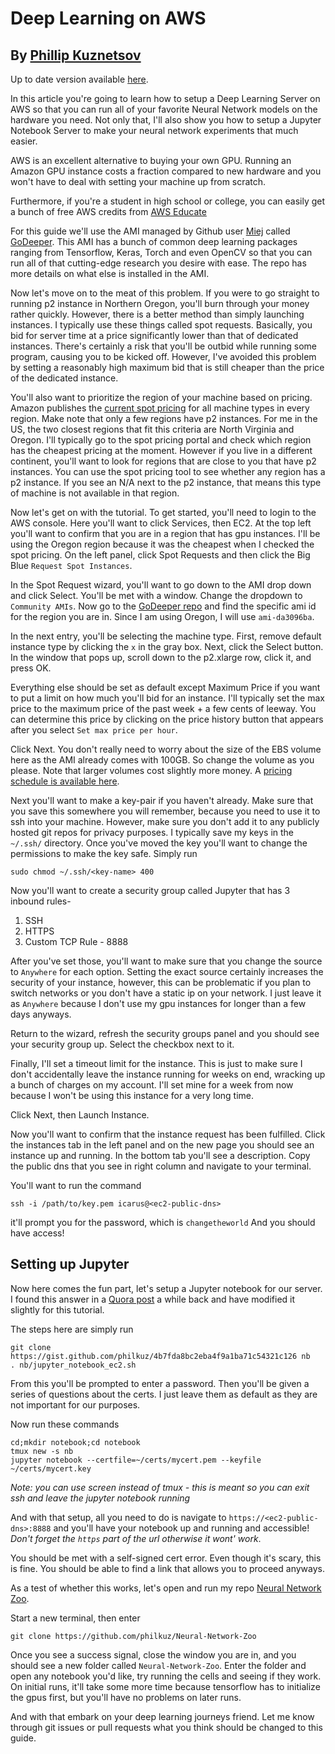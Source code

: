 # Deep Learning on AWS
## By [Phillip Kuznetsov](https://github.com/philkuz/)
Up to date version available [here](https://github.com/philkuz/DeepAWS).


In this article you're going to learn how to setup a Deep Learning Server on AWS so that you can run all of your favorite Neural Network models on the hardware you need. Not only that, I'll also show you how to setup a Jupyter Notebook Server to make your neural network experiments that much easier.

AWS is an excellent alternative to buying your own GPU. Running an Amazon GPU instance costs a fraction compared to new hardware and you won't have to deal with setting your machine up from scratch.

Furthermore, if you're a student in high school or college, you can easily get a bunch of free AWS credits from [AWS Educate](http://www.awseducate.com/)

For this guide we'll use the AMI managed by Github user [Miej](https://github.com/Miej) called [GoDeeper](https://github.com/Miej/GoDeeper). This AMI has a bunch of common deep learning packages ranging from Tensorflow, Keras, Torch and even OpenCV so that you can run all of that cutting-edge research you desire with ease. The repo has more details on what else is installed in the AMI.

Now let's move on to the meat of this problem. If you were to go straight to running p2 instance in Northern Oregon, you'll burn through your money rather quickly. However, there is a better method than simply launching instances. I typically use these things called spot requests. Basically, you bid for server time at a price significantly lower than that of dedicated instances. There's certainly a risk that you'll be outbid while running some program, causing you to be kicked off. However, I've avoided this problem by setting a reasonably high maximum bid that is still cheaper than the price of the dedicated instance.

You'll also want to prioritize the region of your machine based on pricing.
Amazon publishes the [current spot pricing](https://aws.amazon.com/ec2/spot/pricing/) for all machine types in every region. Make note that only a few regions have p2 instances. For me in the US, the two closest regions that fit this criteria are North Virginia and Oregon. I'll typically go to the spot pricing portal and check which region has the cheapest pricing at the moment. However if you live in a different continent, you'll want to look for regions that are close to you that have p2 instances. You can use the spot pricing tool to see whether any region has a p2 instance. If you see an N/A next to the p2 instance, that means this type of machine is not available in that region.

Now let's get on with the tutorial. To get started, you'll need to login to the AWS console. Here you'll want to click Services, then EC2. At the top left you'll want to confirm that you are in a region that has gpu instances. I'll be using the Oregon region because it was the cheapest when I checked the spot pricing. On the left panel, click Spot Requests and then click the Big Blue `Request Spot Instances`.

In the Spot Request wizard, you'll want to go down to the AMI drop down and click Select. You'll be met with a window. Change the dropdown to `Community AMIs`. Now go to the [GoDeeper repo](https://github.com/Miej/GoDeeper) and find the specific ami id for the region you are in. Since I am using Oregon, I will use `ami-da3096ba`.

In the next entry, you'll be selecting the machine type. First, remove default instance type by clicking the `x` in the gray box. Next, click the Select button. In the window that pops up, scroll down to the p2.xlarge row, click it, and press OK.

Everything else should be set as default except Maximum Price if you want to put a limit on how much you'll bid for an instance. I'll typically set the max price to the maximum price of the past week + a few cents of leeway. You can determine this price by clicking on the price history button that appears after you select `Set max price per hour`.

Click Next. You don't really need to worry about the size of the EBS volume here as the AMI already comes with 100GB. So change the volume as you please. Note that larger volumes cost slightly more money. A [pricing schedule is available here](https://aws.amazon.com/ebs/pricing/).

Next you'll want to make a key-pair if you haven't already. Make sure that you save this somewhere you will remember, because you need to use it to ssh into your machine. However, make sure you don't add it to any publicly hosted git repos for privacy purposes. I typically save my keys in the `~/.ssh/` directory. Once you've moved the key you'll want to change the permissions to make the key safe. Simply run
```
sudo chmod ~/.ssh/<key-name> 400
```

Now you'll want to create a security group called Jupyter that has 3 inbound rules-
1. SSH
2. HTTPS
3. Custom TCP Rule - 8888

After you've set those, you'll want to make sure that you change the source to `Anywhere` for each option. Setting the exact source certainly increases the security of your instance, however, this can be problematic if you plan to switch networks or you don't have a static ip on your network. I just leave it as `Anywhere` because I don't use my gpu instances for longer than a few days anyways.

Return to the wizard, refresh the security groups panel and you should see your security group up. Select the checkbox next to it.

Finally, I'll set a timeout limit for the instance. This is just to make sure I don't accidentally leave the instance running for weeks on end, wracking up a bunch of charges on my account. I'll set mine for a week from now because I won't be using this instance for a very long time.

Click Next, then Launch Instance.

Now you'll want to confirm that the instance request has been fulfilled. Click the instances tab in the left panel and on the new page you should see an instance up and running. In the bottom tab you'll see a description. Copy the public dns that you see in right column and navigate to your terminal.

You'll want to run the command
```
ssh -i /path/to/key.pem icarus@<ec2-public-dns>
```
it'll prompt you for the password, which is `changetheworld`
And you should have access!

## Setting up Jupyter
Now here comes the fun part, let's setup a Jupyter notebook for our server. I found this answer in a [Quora post](https://www.quora.com/How-do-I-create-Jupyter-notebook-on-AWS) a while back and have modified it slightly for this tutorial.

The steps here are simply run
```
git clone https://gist.github.com/philkuz/4b7fda8bc2eba4f9a1ba71c54321c126 nb
. nb/jupyter_notebook_ec2.sh
```
From this you'll be prompted to enter a password. Then you'll be given a series of questions about the certs. I just leave them as default as they are not important for our purposes.

Now run these commands
```
cd;mkdir notebook;cd notebook
tmux new -s nb
jupyter notebook --certfile=~/certs/mycert.pem --keyfile ~/certs/mycert.key
```
*Note: you can use screen instead of tmux - this is meant so you can exit ssh and leave the jupyter notebook running*

And with that setup, all you need to do is navigate to ```https://<ec2-public-dns>:8888``` and you'll have your notebook up and running and accessible! *Don't forget the `https` part of the url otherwise it wont' work*.

You should be met with a self-signed cert error. Even though it's scary, this is fine. You should be able to find a link that allows you to proceed anyways.

As a test of whether this works, let's open and run my repo [Neural Network Zoo](https://github.com/philkuz/Neural-Network-Zoo).

Start a new terminal, then enter
```
git clone https://github.com/philkuz/Neural-Network-Zoo
```
Once you see a success signal, close the window you are in, and you should see a new folder called `Neural-Network-Zoo`. Enter the folder and open any notebook you'd like, try running the cells and seeing if they work. On initial runs, it'll take some more time because tensorflow has to initialize the gpus first, but you'll have no problems on later runs.

And with that embark on your deep learning journeys friend. Let me know through git issues or pull requests what you think should be changed to this guide. 
